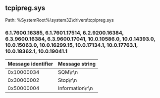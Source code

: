 ## tcpipreg.sys

Path: %SystemRoot%\system32\drivers\tcpipreg.sys

### 6.1.7600.16385, 6.1.7601.17514, 6.2.9200.16384, 6.3.9600.16384, 6.3.9600.17041, 10.0.10586.0, 10.0.14393.0, 10.0.15063.0, 10.0.16299.15, 10.0.17134.1, 10.0.17763.1, 10.0.18362.1, 10.0.19041.1

Message identifier | Message string
--- | ---
0x10000034 | SQM\r\n
0x30000002 | Stop\r\n
0x50000004 | Information\r\n
